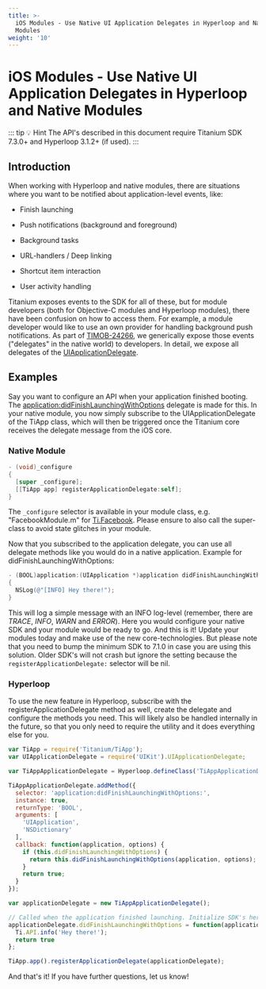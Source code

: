 ```yaml
---
title: >-
  iOS Modules - Use Native UI Application Delegates in Hyperloop and Native
  Modules
weight: '10'
---
```


# iOS Modules - Use Native UI Application Delegates in Hyperloop and Native Modules

::: tip 💡 Hint
The API's described in this document require Titanium SDK 7.3.0+ and Hyperloop 3.1.2+ (if used).
:::

## Introduction

When working with Hyperloop and native modules, there are situations where you want to be notified about application-level events, like:

* Finish launching

* Push notifications (background and foreground)

* Background tasks

* URL-handlers / Deep linking

* Shortcut item interaction

* User activity handling

Titanium exposes events to the SDK for all of these, but for module developers (both for Objective-C modules and Hyperloop modules), there have been confusion on how to access them. For example, a module developer would like to use an own provider for handling background push notifications. As part of [TIMOB-24266](https://jira.appcelerator.org/browse/TIMOB-24266), we generically expose those events ("delegates" in the native world) to developers. In detail, we expose all delegates of the [UIApplicationDelegate](https://developer.apple.com/documentation/uikit/uiapplicationdelegate?language=objc).

## Examples

Say you want to configure an API when your application finished booting. The [application:didFinishLaunchingWithOptions](https://developer.apple.com/documentation/uikit/uiapplicationdelegate/1622921-application?language=objc) delegate is made for this. In your native module, you now simply subscribe to the UIApplicationDelegate of the TiApp class, which will then be triggered once the Titanium core receives the delegate message from the iOS core.

### Native Module

```objectivec
- (void)_configure
{
  [super _configure];
  [[TiApp app] registerApplicationDelegate:self];
}
```

The `_configure` selector is available in your module class, e.g. "FacebookModule.m" for [Ti.Facebook](#!/api/Titanium.Facebook). Please ensure to also call the super-class to avoid state glitches in your module.

Now that you subscribed to the application delegate, you can use all delegate methods like you would do in a native application. Example for didFinishLaunchingWithOptions:

```objectivec
- (BOOL)application:(UIApplication *)application didFinishLaunchingWithOptions:(NSDictionary *)launchOptions
{
  NSLog(@"[INFO] Hey there!");
}
```

This will log a simple message with an INFO log-level (remember, there are _TRACE_, _INFO_, _WARN_ and _ERROR_). Here you would configure your native SDK and your module would be ready to go. And this is it! Update your modules today and make use of the new core-technologies. But please note that you need to bump the minimum SDK to 7.1.0 in case you are using this solution. Older SDK's will not crash but ignore the setting because the `registerApplicationDelegate:` selector will be nil.

### Hyperloop

To use the new feature in Hyperloop, subscribe with the registerApplicationDelegate method as well, create the delegate and configure the methods you need. This will likely also be handled internally in the future, so that you only need to require the utility and it does everything else for you.

```javascript
var TiApp = require('Titanium/TiApp');
var UIApplicationDelegate = require('UIKit').UIApplicationDelegate;

var TiAppApplicationDelegate = Hyperloop.defineClass('TiAppApplicationDelegate', 'NSObject', UIApplicationDelegate);

TiAppApplicationDelegate.addMethod({
  selector: 'application:didFinishLaunchingWithOptions:',
  instance: true,
  returnType: 'BOOL',
  arguments: [
    'UIApplication',
    'NSDictionary'
  ],
  callback: function(application, options) {
    if (this.didFinishLaunchingWithOptions) {
      return this.didFinishLaunchingWithOptions(application, options);
    }
    return true;
  }
});

var applicationDelegate = new TiAppApplicationDelegate();

// Called when the application finished launching. Initialize SDK's here for example
applicationDelegate.didFinishLaunchingWithOptions = function(application, options) {
  Ti.API.info('Hey there!');
  return true
};

TiApp.app().registerApplicationDelegate(applicationDelegate);
```

And that's it! If you have further questions, let us know!
